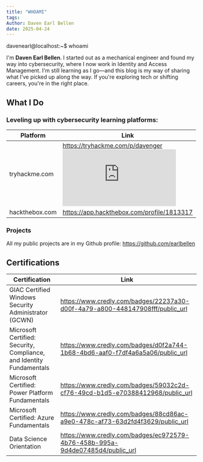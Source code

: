 ```yaml
---
title: "WHOAMI"
tags: 
Author: Daven Earl Bellen
date: 2025-04-24
---
```


davenearl@localhost:~$ whoami

I'm **Daven Earl Bellen**. I started out as a mechanical engineer and found my way into cybersecurity, where I now work in Identity and Access Management. I'm still learning as I go—and this blog is my way of sharing what I’ve picked up along the way. If you're exploring tech or shifting careers, you're in the right place. 

## What I Do

### Leveling up with cybersecurity learning platforms:

| Platform       | Link                                                                                                                                                         |
| -------------- | ------------------------------------------------------------------------------------------------------------------------------------------------------------ |
| tryhackme.com  | https://tryhackme.com/p/davenger<br><iframe src="https://tryhackme.com/api/v2/badges/public-profile?userPublicId=2697439" style='border:none;'></iframe><br> |
| hackthebox.com | https://app.hackthebox.com/profile/1813317                                                                                                                   |

### Projects

All my public projects are in my Github profile: https://github.com/earlbellen


## Certifications

| Certification                                                        | Link                                                                          |
| -------------------------------------------------------------------- | ----------------------------------------------------------------------------- |
| GIAC Certified Windows Security Administrator (GCWN)                 | https://www.credly.com/badges/22237a30-d00f-4a79-a800-448147908fff/public_url |
| Microsoft Certified: Security, Compliance, and Identity Fundamentals | https://www.credly.com/badges/d0f2a744-1b68-4bd6-aaf0-f7df4a6a5a06/public_url |
| Microsoft Certified: Power Platform Fundamentals                     | https://www.credly.com/badges/59032c2d-cf76-49cd-b1d5-e70388412968/public_url |
| Microsoft Certified: Azure Fundamentals                              | https://www.credly.com/badges/88cd86ac-a9e0-478c-af73-63d2fd4f3629/public_url |
| Data Science Orientation                                             | https://www.credly.com/badges/ec972579-4b76-458b-995a-9d4de07485d4/public_url |

